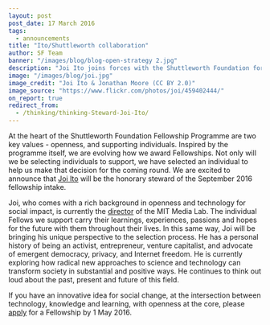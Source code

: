 ```yaml
---
layout: post
post_date: 17 March 2016
tags:
  - announcements
title: "Ito/Shuttleworth collaboration"
author: SF Team
banner: "/images/blog/blog-open-strategy 2.jpg"
description: "Joi Ito joins forces with the Shuttleworth Foundation for the September 2016 Fellowship round."
image: "/images/blog/joi.jpg"
image_credit: "Joi Ito & Jonathan Moore (CC BY 2.0)"
image_source: "https://www.flickr.com/photos/joi/459402444/"
on_report: true
redirect_from:
  - /thinking/thinking-Steward-Joi-Ito/
---
```

At the heart of the Shuttleworth Foundation Fellowship Programme are two key values - openness, and supporting individuals. Inspired by the programme itself, we are evolving how we award Fellowships. Not only will we be selecting  individuals to support, we have selected an individual to help us make that decision for the coming round. We are excited to announce that [Joi Ito](https://en.wikipedia.org/wiki/Joi_Ito) will be the honorary steward of the September 2016 fellowship intake.

Joi, who comes with a rich background in openness and technology for social impact, is currently the [director](http://media.mit.edu/people/joi) of the MIT Media Lab. The individual Fellows we support carry their learnings, experiences, passions and hopes for the future with them throughout their lives. In this same way, Joi will be bringing his unique perspective to the selection process. He has a personal history of being an activist, entrepreneur, venture capitalist, and advocate of emergent democracy, privacy, and Internet freedom. He is currently exploring how radical new approaches to science and technology can transform society in substantial and positive ways. He continues to think out loud about the past, present and future of this field.

If you have an innovative idea for social change, at the intersection between technology, knowledge and learning, with openness at the core, please [apply](https://www.shuttleworthfoundation.org/applications/) for a Fellowship by 1 May 2016.  
